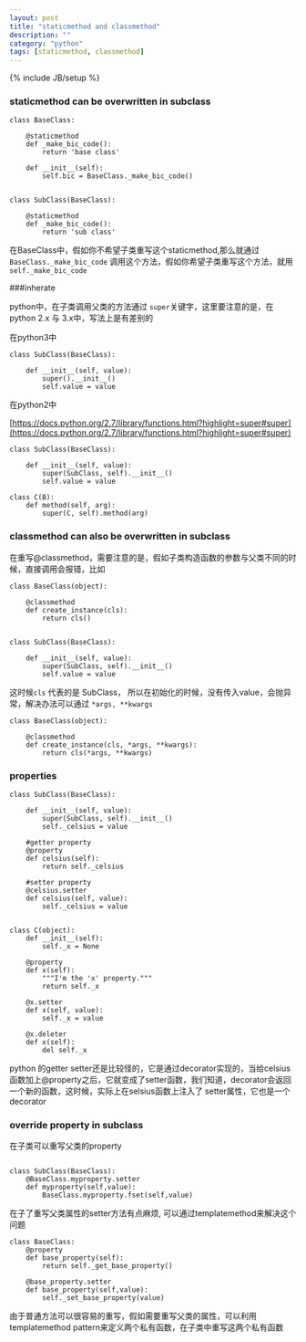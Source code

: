 ```yaml
---
layout: post
title: "staticmethod and classmethod"
description: ""
category: "python"
tags: [staticmethod, classmethod]
---
```

{% include JB/setup %}


### staticmethod can be overwritten in subclass

```
class BaseClass:

    @staticmethod
    def _make_bic_code():
        return 'base class'

    def __init__(self):
        self.bic = BaseClass._make_bic_code()


class SubClass(BaseClass):

    @staticmethod
    def _make_bic_code():
        return 'sub class'

```

在BaseClass中，假如你不希望子类重写这个staticmethod,那么就通过 `BaseClass._make_bic_code` 调用这个方法，假如你希望子类重写这个方法，就用`self._make_bic_code`

###inherate

python中，在子类调用父类的方法通过 `super`关键字，这里要注意的是，在python 2.x 与 3.x中，写法上是有差别的

在python3中

```
class SubClass(BaseClass):

    def __init__(self, value):
        super().__init__()
        self.value = value
```

在python2中

[https://docs.python.org/2.7/library/functions.html?highlight=super#super](https://docs.python.org/2.7/library/functions.html?highlight=super#super)

```
class SubClass(BaseClass):

    def __init__(self, value):
        super(SubClass, self).__init__()
        self.value = value

class C(B):
    def method(self, arg):
        super(C, self).method(arg)
```

### classmethod can also be overwritten in subclass

在重写@classmethod，需要注意的是，假如子类构造函数的参数与父类不同的时候，直接调用会报错，比如

```
class BaseClass(object):

    @classmethod
    def create_instance(cls):
        return cls()


class SubClass(BaseClass):

    def __init__(self, value):
        super(SubClass, self).__init__()
        self.value = value

```

这时候`cls` 代表的是 SubClass， 所以在初始化的时候，没有传入value，会抛异常，解决办法可以通过  `*args, **kwargs`

```
class BaseClass(object):

    @classmethod
    def create_instance(cls, *args, **kwargs):
        return cls(*args, **kwargs)
```

### properties

```
class SubClass(BaseClass):

    def __init__(self, value):
        super(SubClass, self).__init__()
        self._celsius = value

    #getter property
    @property
    def celsius(self):
        return self._celsius

	#setter property
    @celsius.setter
    def celsius(self, value):
        self._celsius = value


class C(object):
    def __init__(self):
        self._x = None

    @property
    def x(self):
        """I'm the 'x' property."""
        return self._x

    @x.setter
    def x(self, value):
        self._x = value

    @x.deleter
    def x(self):
        del self._x

```

python 的getter setter还是比较怪的，它是通过decorator实现的，当给celsius函数加上@property之后，它就变成了setter函数，我们知道，decorator会返回一个新的函数，这时候，实际上在selsius函数上注入了 setter属性，它也是一个decorator

### override property in subclass

在子类可以重写父类的property

```

class SubClass(BaseClass):
	@BaseClass.myproperty.setter
	def myproperty(self,value):
		BaseClass.myproperty.fset(self,value)

```

在子了重写父类属性的setter方法有点麻烦, 可以通过templatemethod来解决这个问题

```
class BaseClass:
	@property
	def base_property(self):
		return self._get_base_property()

	@base_property.setter
	def base_property(self,value):
		self._set_base_property(value)

```

由于普通方法可以很容易的重写，假如需要重写父类的属性，可以利用templatemethod pattern来定义两个私有函数，在子类中重写这两个私有函数
